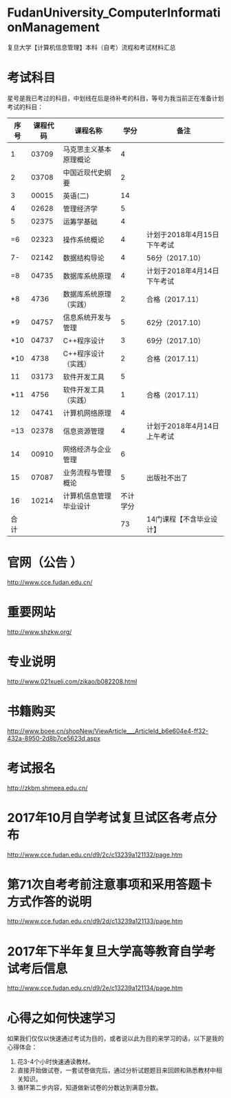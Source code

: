 # FudanUniversity_ComputerInformationManagement
复旦大学【计算机信息管理】本科（自考）流程和考试材料汇总



# 考试科目
星号是我已考过的科目，中划线在后是待补考的科目，等号为我当前正在准备计划考试的科目：

| 序号 | 课程代码 | 课程名称               | 学分     | 备注                        |
| ---- | -------- | ---------------------- | -------- | --------------------------- |
| 1    | 03709    | 马克思主义基本原理概论 | 4        |   |
| 2    | 03708	  | 中国近现代史纲要	   | 2	      |   |
| 3    | 00015	  | 英语(二)	           | 14	      |   |
| 4    | 02628	  | 管理经济学	           | 5	      |   |
| 5    | 02375	  | 运筹学基础	           | 4	      |   |
|=6    | 02323	  | 操作系统概论           | 4	      | 计划于2018年4月15日下午考试 |
|7-    | 02142	  | 数据结构导论           | 4	      | 56分（2017.10） |
|=8    | 04735	  | 数据库系统原理         | 4	      | 计划于2018年4月14日下午考试 |
|*8    | 4736	  | 数据库系统原理（实践） | 2	      | 合格（2017.11） |
|*9    | 04757	  | 信息系统开发与管理	   | 5	      | 62分（2017.10） |
|*10   | 04737	  | C++程序设计	           | 3	      | 69分（2017.10） |
|*10   | 4738	  | C++程序设计（实践）    | 2	      | 合格（2017.11） |
| 11   | 03173	  | 软件开发工具           | 5	      |   |
|*11   | 4756 	  | 软件开发工具（实践）   | 1	      | 合格（2017.11） |
| 12   | 04741	  | 计算机网络原理         | 4	      |   |
|=13   | 02378	  | 信息资源管理           | 4	      | 计划于2018年4月14日上午考试 |
| 14   | 00910	  | 网络经济与企业管理	   | 6	      |   |
| 15   | 07087	  | 业务流程与管理概论	   | 5	      | 出版社不出了                |
| 16   | 10214	  | 计算机信息管理毕业设计 | 不计学分 |   |
| 合计 |          |          	   	   | 73	      | 14门课程【不含毕业设计】    |


# 官网（公告 ）
http://www.cce.fudan.edu.cn/


# 重要网站
http://www.shzkw.org/


# 专业说明
http://www.021xueli.com/zikao/b082208.html


# 书籍购买
http://www.boee.cn/shopNew/ViewArticle___ArticleId_b6e604e4-ff32-432a-8950-2d8b7ce5623d.aspx


# 考试报名
http://zkbm.shmeea.edu.cn/


# 2017年10月自学考试复旦试区各考点分布
http://www.cce.fudan.edu.cn/d9/2c/c13239a121132/page.htm


# 第71次自考考前注意事项和采用答题卡方式作答的说明
http://www.cce.fudan.edu.cn/d9/2d/c13239a121133/page.htm


# 2017年下半年复旦大学高等教育自学考试考后信息
http://www.cce.fudan.edu.cn/d9/2e/c13239a121134/page.htm



# 心得之如何快速学习
如果我们仅仅以快速通过考试为目的，或者说以此为目的来学习的话，以下是我的心得体会：
1. 花3-4个小时快速通读教材。
2. 直接开始做试卷，一套试卷做完后，通过分析试题题目来回顾和熟悉教材中相关知识。
3. 循环第二步内容，知道做新试卷的分数达到满意分数。


